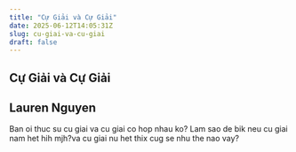 ```yaml
---
title: "Cự Giải và Cự Giải"
date: 2025-06-12T14:05:31Z
slug: cu-giai-va-cu-giai
draft: false
---
```


## Cự Giải và Cự Giải

## Lauren Nguyen

Ban oi thuc su cu giai va cu giai co hop nhau ko? Lam sao de bik neu cu giai nam het hih mjh?va cu giai nu het thix cug se nhu the nao vay?